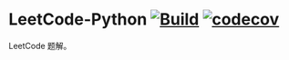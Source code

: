 # LeetCode-Python [![Build](https://github.com/LeetCode101/LeetCode-Python/actions/workflows/build.yml/badge.svg?branch=master)](https://github.com/LeetCode101/LeetCode-Python/actions/workflows/build.yml) [![codecov](https://codecov.io/gh/LeetCode101/LeetCode-Python/branch/master/graph/badge.svg?token=PPJCvxNCBK)](https://codecov.io/gh/LeetCode101/LeetCode-Python)
LeetCode 题解。
